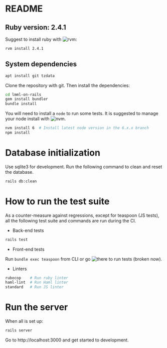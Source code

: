 # README

## Ruby version: 2.4.1

Suggest to install ruby with ![rvm](https://rvm.io/):

```sh
rvm install 2.4.1
```

## System dependencies

```sh
apt install git tzdata
```

Clone the repository with git. Then install the dependencies:

```sh
cd lmml-on-rails
gem install bundler
bundle install
```

You will need to install a `node` to run some tests. It is suggested to manage
your node install with ![nvm](https://github.com/creationix/nvm).

```sh
nvm install 6  # Install latest node version in the 6.x.x branch
npm install
```

# Database initialization

Use sqlite3 for development. Run the following command to clean and reset the
database.

```sh
rails db:clean
```

# How to run the test suite

As a counter-measure against regressions, except for teaspoon (JS tests), all
the following test suite and commands are run during the CI.

- Back-end tests
```sh
rails test
```
- Front-end tests

Run `bundle exec teaspoon` from CLI or go
![there](http://localhost:3000/teaspoon/default) to run tests (broken now).

- Linters

```sh
rubocop    # Run ruby linter
haml-lint  # Run Haml linter
standard   # Run JS linter
```

# Run the server

When all is set up:

```sh
rails server
```

Go to http://localhost:3000 and get started to development.
